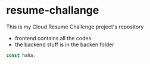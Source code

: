 # resume-challange
This is my Cloud Resume Challenge project's repository

- frontend contains all the codes
- the backend stuff is in the backen folder
``` js
const haha;
```